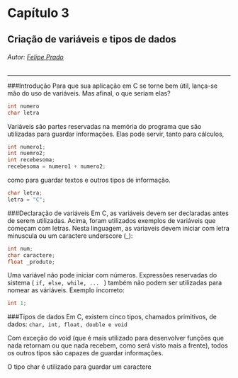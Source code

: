 # Capítulo 3

## Criação de variáveis e tipos de dados

###### Autor: [Felipe Prado](https://github.com/fpterrific)

---

###Introdução
Para que sua aplicação em C se torne bem útil, lança-se mão do uso de variáveis. Mas afinal, o que seriam elas?

```c
int numero
char letra
```

Variáveis são partes reservadas na memória do programa que são utilizadas para guardar informações. Elas pode servir, tanto para cálculos,

```c
int numero1;
int nuemro2;
int recebesoma;
recebesoma = numero1 + numero2;
```

como para guardar textos e outros tipos de informação.

```c
char letra;
letra = "C";
```

###Declaração de variáveis
Em C, as variáveis devem ser declaradas antes de serem utilizadas. Acima, foram utilizados exemplos de variáveis que começam com letras. Nesta linguagem, as variaveis devem iniciar com letra minuscula ou um caractere underscore (_):

```c
int num;
char caractere;
float _produto;
```

Uma variável não pode iniciar com números. Expressões reservadas do sistema  ( ``if, else, while, ... `` ) também não podem ser utilizadas para nomear as váriáveis.
Exemplo incorreto:

```c
int 1;
```

###Tipos de dados
Em C, existem cinco tipos, chamados primitivos, de dados:
``char, int, float, double e void``

Com exceção do void (que é mais utilizado para desenvolver funções que nada retornam ou que nada recebem, como será visto mais a frente), todos os outros tipos são capazes de guardar informações.

O tipo char é utilizado para guardar um caractere